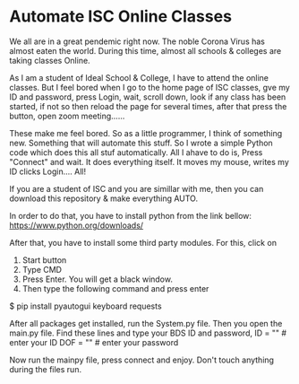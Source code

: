 # Automate ISC Online Classes

We all are in a great pendemic right now. The noble Corona Virus has almost eaten the world. During this time, almost all 
schools & colleges are taking classes Online.

As I am a student of Ideal School & College, I have to attend the online classes. But I feel bored when I go to the 
home page of ISC classes, gve my ID and password, press Login, wait, scroll down,
look if any class has been started, if not so then reload the page for several times,
after that press the button, open zoom meeting......

These make me feel bored. So as a little programmer, I think of something new. Something that will automate this stuff.
So I wrote a simple Python code which does this all stuf automatically. All I ahave to do is, Press "Connect" and wait.
It does everything itself. It moves my mouse, writes my ID clicks Login.... All!

If you are a student of ISC and you are simillar with me, then you can download this repository & make everything AUTO.

In order to do that, you have to install python from the link bellow:
https://www.python.org/downloads/

After that, you have to install some third party modules. For this, click on
1. Start button
2. Type CMD
3. Press Enter. You will get a black window.
4. Then type the following command and press enter

$ pip install pyautogui keyboard requests

After all packages get installed, run the System.py file.
Then you open the main.py file.
Find these lines and type your BDS ID and password,
ID = "" # enter your ID
DOF = "" # enter your password

Now run the mainpy file, press connect and enjoy. Don't touch anything during the files run.
